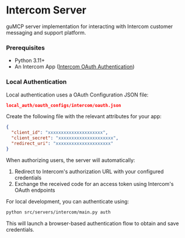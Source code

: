# Intercom Server

guMCP server implementation for interacting with Intercom customer messaging and support platform.

### Prerequisites

- Python 3.11+
- An Intercom App ([Intercom OAuth Authentication](https://developers.intercom.com/building-apps/docs/setting-up-oauth))

### Local Authentication

Local authentication uses a OAuth Configuration JSON file:

```json
local_auth/oauth_configs/intercom/oauth.json
```

Create the following file with the relevant attributes for your app:

```json
{
  "client_id": "xxxxxxxxxxxxxxxxxxxxx",
  "client_secret": "xxxxxxxxxxxxxxxxxxxxx",
  "redirect_uri": "xxxxxxxxxxxxxxxxxxxxx"
}
```

When authorizing users, the server will automatically:

1. Redirect to Intercom's authorization URL with your configured credentials
2. Exchange the received code for an access token using Intercom's OAuth endpoints

For local development, you can authenticate using:

```bash
python src/servers/intercom/main.py auth
```

This will launch a browser-based authentication flow to obtain and save credentials.
